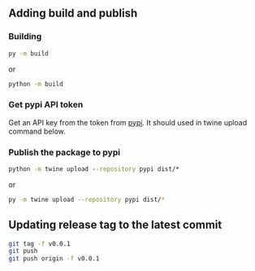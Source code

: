 ## Adding build and publish 
### Building
```cmd
py -m build
```
or
```sh
python -m build
```

### Get pypi API token
Get an API key from the token from [pypi](https://pypi.org/). It should used in twine upload command below.

### Publish the package to pypi
```cmd
python -m twine upload --repository pypi dist/*
```
or
```sh
py -m twine upload --repository pypi dist/*
```
## Updating release tag to the latest commit
```sh
git tag -f v0.0.1
git push
git push origin -f v0.0.1
```